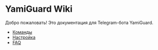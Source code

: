# YamiGuard Wiki
Добро пожаловать! Это документация для Telegram-бота YamiGuard.

- [Команды](commands.md)
- [Настройка](setup.md)
- [FAQ](faq.md)
